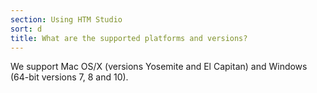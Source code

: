 ```yaml
---
section: Using HTM Studio
sort: d
title: What are the supported platforms and versions?
---
```


We support Mac OS/X (versions Yosemite and El Capitan) and
Windows (64-bit versions 7, 8 and 10).
